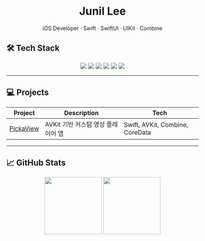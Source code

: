 <!-- header -->
<div align="center">
  <h1>Junil Lee</h1>
  <p>iOS Developer · Swift · SwiftUI · UIKit · Combine</p>
</div>

## 🛠 Tech Stack

<div align="center">
  <img src="https://img.shields.io/badge/Swift-FA7343?style=flat&logo=swift&logoColor=white" />
  <img src="https://img.shields.io/badge/SwiftUI-000000?style=flat&logo=swift&logoColor=white" />
  <img src="https://img.shields.io/badge/UIKit-2396F3?style=flat&logo=apple&logoColor=white" />
  <img src="https://img.shields.io/badge/Combine-535353?style=flat&logo=apple&logoColor=white" />
  <img src="https://img.shields.io/badge/CoreData-1E1E1E?style=flat&logo=apple&logoColor=white" />
  <img src="https://img.shields.io/badge/Firebase-FFCA28?style=flat&logo=firebase&logoColor=black" />
</div>

---

## 💻 Projects

| Project | Description | Tech |
|--------|-------------|------|
| [PickaView](https://github.com/TeddKo/PickaView) | AVKit 기반 커스텀 영상 플레이어 앱 | Swift, AVKit, Combine, CoreData |

---

## 📈 GitHub Stats

<div align="center">
  <img src="https://github-readme-stats.vercel.app/api?username=vinyl-nyl&show_icons=true&hide_title=true&hide_border=true&theme=default" height="150"/>
  <img src="https://github-readme-stats.vercel.app/api/top-langs/?username=vinyl-nyl&layout=compact&hide_border=true&theme=default" height="150"/>
</div>
